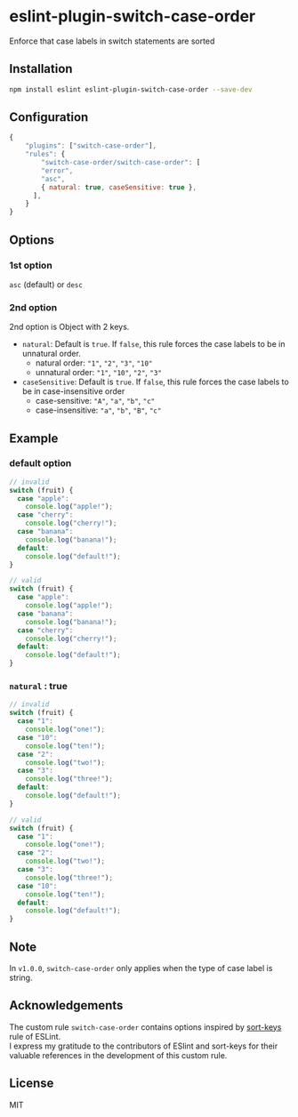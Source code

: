 # eslint-plugin-switch-case-order

Enforce that case labels in switch statements are sorted

## Installation

```bash
npm install eslint eslint-plugin-switch-case-order --save-dev
```

## Configuration

```javascript
{
    "plugins": ["switch-case-order"],
    "rules": {
        "switch-case-order/switch-case-order": [
        "error",
        "asc",
        { natural: true, caseSensitive: true },
      ],
    }
}
```

## Options

### 1st option

`asc` (default) or `desc`

### 2nd option

2nd option is Object with 2 keys.

- `natural`: Default is `true`. If `false`, this rule forces the case labels to be in unnatural order.
  - natural order: `"1"`, `"2"`, `"3"`, `"10"`
  - unnatural order: `"1"`, `"10"`, `"2"`, `"3"`
- `caseSensitive`: Default is `true`. If `false`, this rule forces the case labels to be in case-insensitive order
  - case-sensitive: `"A"`, `"a"`, `"b"`, `"c"`
  - case-insensitive: `"a"`, `"b"`, `"B"`, `"c"`

## Example

### default option

```javascript
// invalid
switch (fruit) {
  case "apple":
    console.log("apple!");
  case "cherry":
    console.log("cherry!");
  case "banana":
    console.log("banana!");
  default:
    console.log("default!");
}

// valid
switch (fruit) {
  case "apple":
    console.log("apple!");
  case "banana":
    console.log("banana!");
  case "cherry":
    console.log("cherry!");
  default:
    console.log("default!");
}
```

### `natural` : true

```javascript
// invalid
switch (fruit) {
  case "1":
    console.log("one!");
  case "10":
    console.log("ten!");
  case "2":
    console.log("two!");
  case "3":
    console.log("three!");
  default:
    console.log("default!");
}

// valid
switch (fruit) {
  case "1":
    console.log("one!");
  case "2":
    console.log("two!");
  case "3":
    console.log("three!");
  case "10":
    console.log("ten!");
  default:
    console.log("default!");
}
```

## Note

In `v1.0.0`, `switch-case-order` only applies when the type of case label is string.

## Acknowledgements

The custom rule `switch-case-order` contains options inspired by [sort-keys](https://eslint.org/docs/latest/rules/sort-keys) rule of ESLint.  
I express my gratitude to the contributors of ESlint and sort-keys for their valuable references in the development of this custom rule.

## License

MIT
